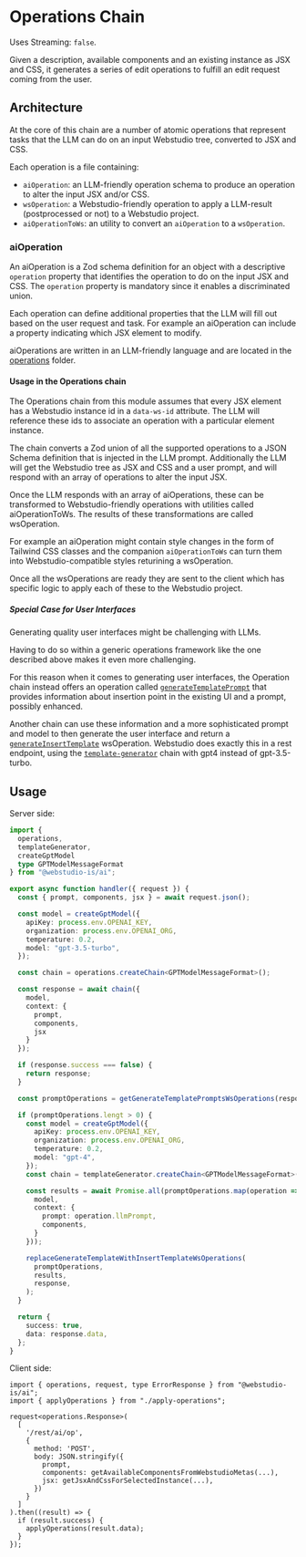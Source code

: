 # Operations Chain

Uses Streaming: `false`.

Given a description, available components and an existing instance as JSX and CSS, it generates a series of edit operations to fulfill an edit request coming from the user.

## Architecture

At the core of this chain are a number of atomic operations that represent tasks that the LLM can do on an input Webstudio tree, converted to JSX and CSS.

Each operation is a file containing:

- `aiOperation`: an LLM-friendly operation schema to produce an operation to alter the input JSX and/or CSS.
- `wsOperation`: a Webstudio-friendly operation to apply a LLM-result (postprocessed or not) to a Webstudio project.
- `aiOperationToWs`: an utility to convert an `aiOperation` to a `wsOperation`.

### aiOperation

An aiOperation is a Zod schema definition for an object with a descriptive `operation` property that identifies the operation to do on the input JSX and CSS. The `operation` property is mandatory since it enables a discriminated union.

Each operation can define additional properties that the LLM will fill out based on the user request and task. For example an aiOperation can include a property indicating which JSX element to modify.

aiOperations are written in an LLM-friendly language and are located in the [operations](./operations) folder.

#### Usage in the Operations chain

The Operations chain from this module assumes that every JSX element has a Webstudio instance id in a `data-ws-id` attribute. The LLM will reference these ids to associate an operation with a particular element instance.

The chain converts a Zod union of all the supported operations to a JSON Schema definition that is injected in the LLM prompt. Additionally the LLM will get the Webstudio tree as JSX and CSS and a user prompt, and will respond with an array of operations to alter the input JSX.

Once the LLM responds with an array of aiOperations, these can be transformed to Webstudio-friendly operations with utilities called aiOperationToWs. The results of these transformations are called wsOperation.

For example an aiOperation might contain style changes in the form of Tailwind CSS classes and the companion `aiOperationToWs` can turn them into Webstudio-compatible styles returining a wsOperation.

Once all the wsOperations are ready they are sent to the client which has specific logic to apply each of these to the Webstudio project.

##### Special Case for User Interfaces

Generating quality user interfaces might be challenging with LLMs.

Having to do so within a generic operations framework like the one described above makes it even more challenging.

For this reason when it comes to generating user interfaces, the Operation chain instead offers an operation called [`generateTemplatePrompt`](./operations/generate-template-prompt.ts) that provides information about insertion point in the existing UI and a prompt, possibly enhanced.

Another chain can use these information and a more sophisticated prompt and model to then generate the user interface and return a [`generateInsertTemplate`](./operations/generate-insert-template.ts) wsOperation. Webstudio does exactly this in a rest endpoint, using the [`template-generator`](../template-generator) chain with gpt4 instead of gpt-3.5-turbo.

## Usage

Server side:

```typescript
import {
  operations,
  templateGenerator,
  createGptModel
  type GPTModelMessageFormat
} from "@webstudio-is/ai";

export async function handler({ request }) {
  const { prompt, components, jsx } = await request.json();

  const model = createGptModel({
    apiKey: process.env.OPENAI_KEY,
    organization: process.env.OPENAI_ORG,
    temperature: 0.2,
    model: "gpt-3.5-turbo",
  });

  const chain = operations.createChain<GPTModelMessageFormat>();

  const response = await chain({
    model,
    context: {
      prompt,
      components,
      jsx
    }
  });

  if (response.success === false) {
    return response;
  }

  const promptOperations = getGenerateTemplatePromptsWsOperations(response.data);

  if (promptOperations.lengt > 0) {
    const model = createGptModel({
      apiKey: process.env.OPENAI_KEY,
      organization: process.env.OPENAI_ORG,
      temperature: 0.2,
      model: "gpt-4",
    });
    const chain = templateGenerator.createChain<GPTModelMessageFormat>();

    const results = await Promise.all(promptOperations.map(operation => chain({
      model,
      context: {
        prompt: operation.llmPrompt,
        components,
      }
    }));

    replaceGenerateTemplateWithInsertTemplateWsOperations(
      promptOperations,
      results,
      response,
    );
  }

  return {
    success: true,
    data: response.data,
  };
}
```

Client side:

```tsx
import { operations, request, type ErrorResponse } from "@webstudio-is/ai";
import { applyOperations } from "./apply-operations";

request<operations.Response>(
  [
    '/rest/ai/op',
    {
      method: 'POST',
      body: JSON.stringify({
        prompt,
        components: getAvailableComponentsFromWebstudioMetas(...),
        jsx: getJsxAndCssForSelectedInstance(...),
      })
    }
  ]
).then((result) => {
  if (result.success) {
    applyOperations(result.data);
  }
});
```
